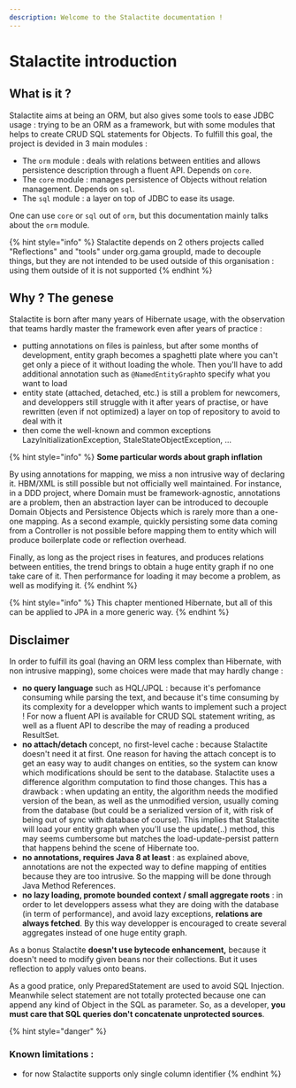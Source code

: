 ```yaml
---
description: Welcome to the Stalactite documentation !
---
```


# Stalactite introduction

## What is it ?

Stalactite aims at being an ORM, but also gives some tools to ease JDBC usage : trying to be an ORM as a framework, but with some modules that helps to create CRUD SQL statements for Objects. To fulfill this goal, the project is devided in 3 main modules :

* The `orm` module : deals with relations between entities and allows persistence description through a fluent API. Depends on `core`.
* The `core` module : manages persistence of Objects without relation management. Depends on `sql`.
* The `sql`  module : a layer on top of JDBC to ease its usage.

One can use `core` or `sql` out of `orm`, but this documentation mainly talks about the `orm` module.

{% hint style="info" %}
Stalactite depends on 2 others projects called "Reflections" and "tools" under org.gama groupId, made to decouple things, but they are not intended to be used outside of this organisation : using them outside of it is not supported
{% endhint %}

## Why ? The genese

Stalactite is born after many years of Hibernate usage, with the observation that teams hardly master the framework even after years of practice :

* putting annotations on files is painless, but after some months of development, entity graph becomes a spaghetti plate where you can't get only a piece of it without loading the whole. Then you'll have to add additional annotation such as `@NamedEntityGraph`to specify what you want to load
* entity state (attached, detached, etc.) is still a problem for newcomers, and developpers still struggle with it after years of practise, or have rewritten (even if not optimized) a layer on top of repository to avoid to deal with it
* then come the well-known and common exceptions LazyInitializationException, StaleStateObjectException, ...

{% hint style="info" %}
**Some particular words about graph inflation**

By using annotations for mapping, we miss a non intrusive way of declaring it. HBM/XML is still possible but not officially well maintained. For instance, in a DDD project, where Domain must be framework-agnostic, annotations are a problem, then an abstraction layer can be introduced to decouple Domain Objects and Persistence Objects which is rarely more than a one-one mapping. As a second example, quickly persisting some data coming from a Controller is not possible before mapping them to entity which will produce boilerplate code or reflection overhead.

Finally, as long as the project rises in features, and produces relations between entities, the trend brings to obtain a huge entity graph if no one take care of it. Then performance for loading it may become a problem, as well as modifying it.
{% endhint %}

{% hint style="info" %}
This chapter mentioned Hibernate, but all of this can be applied to JPA in a more generic way.
{% endhint %}



## Disclaimer

In order to fulfill its goal (having an ORM less complex than Hibernate, with non intrusive mapping), some choices were made that may hardly change :

* **no query language** such as HQL/JPQL : because it's perfomance consuming while parsing the text, and because it's time consuming by its complexity for a developper which wants to implement such a project ! For now a fluent API is available for CRUD SQL statement writing, as well as a fluent API to describe the may of reading a produced ResultSet.
* **no attach/detach** concept, no first-level cache : because Stalactite doesn't need it at first. One reason for having the attach concept is to get an easy way to audit changes on entities, so the system can know which modifications should be sent to the database. Stalactite uses a difference algorithm computation to find those changes. This has a drawback : when updating an entity, the algorithm needs the modified version of the bean, as well as the unmodified version, usually coming from the database (but could be a serialized version of it, with risk of being out of sync with database of course). This implies that Stalactite will load your entity graph when you'll use the update(..) method, this may seems cumbersome but matches the load-update-persist pattern that happens behind the scene of Hibernate too.
* **no annotations, requires Java 8 at least** : as explained above, annotations are not the expected way to define mapping of entities because they are too intrusive. So the mapping will be done through Java Method References.
* **no lazy loading, promote bounded context / small aggregate roots** : in order to let developpers assess what they are doing with the database (in term of performance), and avoid lazy exceptions, **relations are always fetched**. By this way developper is encouraged to create several aggregates instead of one huge entity graph.

As a bonus Stalactite **doesn't use bytecode enhancement,** because it doesn't need to modify given beans nor their collections. But it uses reflection to apply values onto beans.

As a good pratice, only PreparedStatement are used to avoid SQL Injection. Meanwhile select statement are not totally protected because one can append any kind of Object in the SQL as parameter. So, as a developer, **you must care that SQL queries don't concatenate unprotected sources**.



{% hint style="danger" %}
### Known limitations :

* for now Stalactite supports only single column identifier
{% endhint %}



